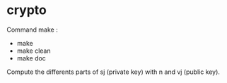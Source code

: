 # crypto

Command make :
  - make
  - make clean
  - make doc
  
  Compute the differents parts of sj (private key) with n and vj (public key).